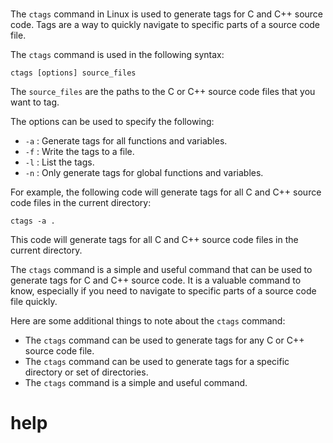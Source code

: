 # 

The `ctags` command in Linux is used to generate tags for C and C++ source code. Tags are a way to quickly navigate to specific parts of a source code file.

The `ctags` command is used in the following syntax:

```
ctags [options] source_files
```

The `source_files` are the paths to the C or C++ source code files that you want to tag.

The options can be used to specify the following:

* `-a` : Generate tags for all functions and variables.
* `-f` : Write the tags to a file.
* `-l` : List the tags.
* `-n` : Only generate tags for global functions and variables.

For example, the following code will generate tags for all C and C++ source code files in the current directory:

```
ctags -a .
```

This code will generate tags for all C and C++ source code files in the current directory.

The `ctags` command is a simple and useful command that can be used to generate tags for C and C++ source code. It is a valuable command to know, especially if you need to navigate to specific parts of a source code file quickly.

Here are some additional things to note about the `ctags` command:

* The `ctags` command can be used to generate tags for any C or C++ source code file.
* The `ctags` command can be used to generate tags for a specific directory or set of directories.
* The `ctags` command is a simple and useful command.




# help 

```

```
